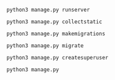 ```markup
python3 manage.py runserver
```
```markup
python3 manage.py collectstatic

```

```markup
python3 manage.py makemigrations
```

```markup
python3 manage.py migrate
```

```markup
python3 manage.py createsuperuser
```

```markup
python3 manage.py
```